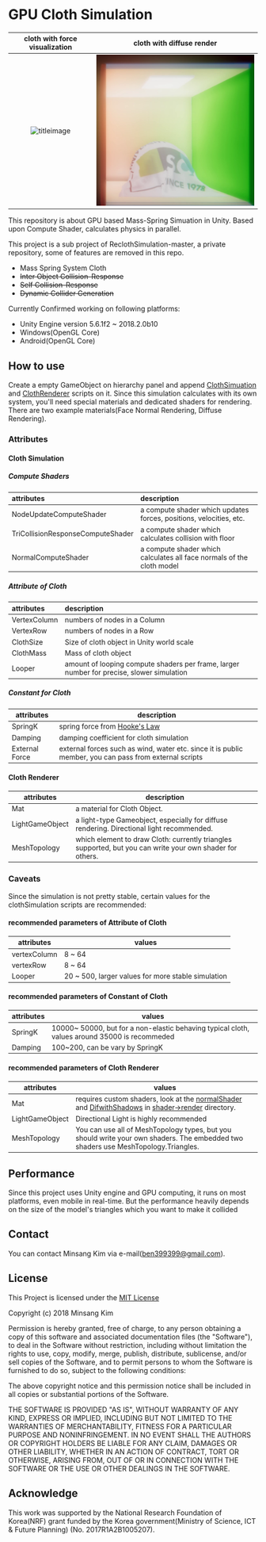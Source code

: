 # GPU Cloth Simulation
cloth with force visualization|cloth with diffuse render
:---:|:---:
![titleimage](./imgres/main.png)|![titleimage](./imgres/main2.png)

This repository is about GPU based Mass-Spring Simuation in Unity. Based upon Compute Shader, calculates physics in parallel.  

This project is a sub project of ReclothSimulation-master, a private repository, some of features are removed in this repo.  

- Mass Spring System Cloth
- ~~Inter Object Collision-Response~~
- ~~Self Collision-Response~~
- ~~Dynamic Collider Generation~~

Currently Confirmed working on following platforms:

- Unity Engine version 5.6.1f2 ~ 2018.2.0b10
- Windows(OpenGL Core)
- Android(OpenGL Core)

## How to use

Create a empty GameObject on hierarchy panel and append [ClothSimuation](https://github.com/JUSTIVE/GPU-Cloth-Simulation/blob/master/Assets/GPUClothModule/script/ClothSimulation.cs) and [ClothRenderer](https://github.com/JUSTIVE/GPU-Cloth-Simulation/blob/master/Assets/GPUClothModule/script/ClothRenderer.cs) scripts on it. Since this simulation calculates with its own system, you'll need special materials and dedicated shaders for rendering. There are two example materials(Face Normal Rendering, Diffuse Rendering).

### Attributes

#### Cloth Simulation

##### Compute Shaders

attributes|description
:---|:---
NodeUpdateComputeShader| a compute shader which updates forces, positions, velocities, etc.
TriCollisionResponseComputeShader| a compute shader which calculates collision with floor
NormalComputeShader| a compute shader which calculates all face normals of the cloth model

##### Attribute of Cloth

attributes|description
:---|:---
VertexColumn|numbers of nodes in a Column
VertexRow|numbers of nodes in a Row
ClothSize|Size of cloth object in Unity world scale
ClothMass|Mass of cloth object
Looper|amount of looping compute shaders per frame, larger number for precise, slower simulation

##### Constant for Cloth

attributes|description
---|---
SpringK|spring force from [Hooke's Law](https://en.wikipedia.org/wiki/Hooke%27s_law)
Damping|damping coefficient for cloth simulation
External Force|external forces such as wind, water etc. since it is public member, you can pass from external scripts

#### Cloth Renderer

attributes|description
---|---
Mat|a material for Cloth Object.
LightGameObject|a light-type Gameobject, especially for diffuse rendering. Directional light recommended.
MeshTopology|which element to draw Cloth: currently triangles supported, but you can write your own shader for others.

### Caveats

Since the simulation is not pretty stable, certain values for the clothSimulation scripts are recommended:

#### recommended parameters of Attribute of Cloth

attributes|values
---|---
vertexColumn|8 ~ 64
vertexRow|8 ~ 64
Looper|20 ~ 500, larger values for more stable simulation

#### recommended parameters of Constant of Cloth

attributes|values
---|---
SpringK|10000~ 50000, but for a non-elastic behaving typical cloth, values around 35000 is recommeded
Damping|100~200, can be vary by SpringK

#### recommended parameters of Cloth Renderer

attributes|values
---|---
Mat|requires custom shaders, look at the [normalShader](https://github.com/JUSTIVE/GPU-Cloth-Simulation/blob/master/Assets/GPUClothModule/shader/render/NormalShader.shader) and [DifwithShadows](https://github.com/JUSTIVE/GPU-Cloth-Simulation/blob/master/Assets/GPUClothModule/shader/render/DifWithShadows.shader) in [shader->render](https://github.com/JUSTIVE/GPU-Cloth-Simulation/tree/master/Assets/GPUClothModule/shader/render)  directory.
LightGameObject|Directional Light is highly recommended
MeshTopology|You can use all of MeshTopology types, but you should write your own shaders. The embedded two shaders use MeshTopology.Triangles.

## Performance

Since this project uses Unity engine and GPU computing, it runs on most platforms, even mobile in real-time. But the performance heavily depends on the size of the model's triangles which you want to make it collided

## Contact

You can contact Minsang Kim via e-mail(ben399399@gmail.com).

## License

This Project is licensed under the [MIT License](https://opensource.org/licenses/MIT)

Copyright (c) 2018 Minsang Kim

Permission is hereby granted, free of charge, to any person obtaining a copy
of this software and associated documentation files (the "Software"), to deal
in the Software without restriction, including without limitation the rights
to use, copy, modify, merge, publish, distribute, sublicense, and/or sell
copies of the Software, and to permit persons to whom the Software is
furnished to do so, subject to the following conditions:

The above copyright notice and this permission notice shall be included in all
copies or substantial portions of the Software.

THE SOFTWARE IS PROVIDED "AS IS", WITHOUT WARRANTY OF ANY KIND, EXPRESS OR
IMPLIED, INCLUDING BUT NOT LIMITED TO THE WARRANTIES OF MERCHANTABILITY,
FITNESS FOR A PARTICULAR PURPOSE AND NONINFRINGEMENT. IN NO EVENT SHALL THE
AUTHORS OR COPYRIGHT HOLDERS BE LIABLE FOR ANY CLAIM, DAMAGES OR OTHER
LIABILITY, WHETHER IN AN ACTION OF CONTRACT, TORT OR OTHERWISE, ARISING FROM,
OUT OF OR IN CONNECTION WITH THE SOFTWARE OR THE USE OR OTHER DEALINGS IN THE
SOFTWARE.

## Acknowledge

This work was supported by the National Research Foundation of Korea(NRF) grant funded by the Korea government(Ministry of Science, ICT & Future Planning) (No. 2017R1A2B1005207).

